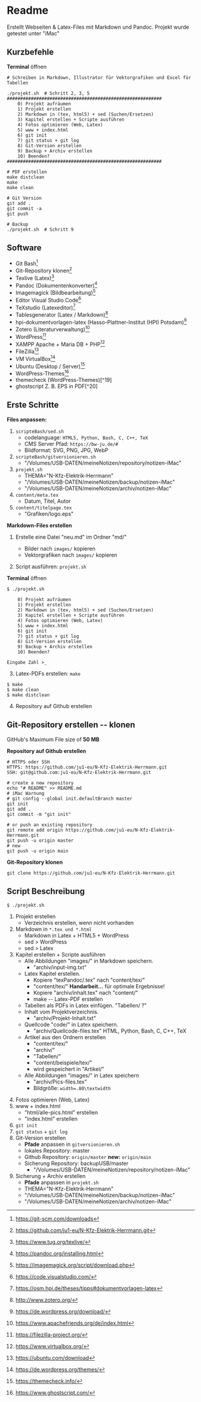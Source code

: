 # Readme
<!--ju 18-12-21 -->
Erstellt Webseiten & Latex-Files mit Markdown und Pandoc.
Projekt wurde getestet unter "iMac"   

## Kurzbefehle

**Terminal** öffnen

```
# Schreiben in Markdown, Illustrator für Vektorgrafiken und Excel für Tabellen

./projekt.sh  # Schritt 2, 3, 5
##########################################################
    0) Projekt aufräumen
    1) Projekt erstellen
    2) Markdown in (tex, html5) + sed (Suchen/Ersetzen)
    3) Kapitel erstellen + Scripte ausführen
    4) Fotos optimieren (Web, Latex)
    5) www + index.html
    6) git init
    7) git status + git log
    8) Git-Version erstellen
    9) Backup + Archiv erstellen
    10) Beenden?
##########################################################

# PDF erstellen
make distclean
make
make clean

# Git Version
git add .
git commit -a
git push

# Backup
./projekt.sh  # Schritt 9
```  
    
## Software

- Git Bash[^1]
- Git-Repository klonen[^2]
- Texlive (Latex)[^3]
- Pandoc (Dokumentenkonverter)[^4]
- Imagemagick (Bildbearbeitung)[^5]
- Editor Visual Studio Code[^6]
- TeXstudio (Latexeditor)[^9]
- Tablesgenerator (Latex / Markdown)[^10] 
- hpi-dokumentvorlagen-latex (Hasso-Plattner-Institut (HPI) Potsdam)[^11] 
- Zotero (Literaturverwaltung)[^12]
- WordPress[^13]
- XAMPP Apache + Maria DB + PHP[^14]
- FileZilla[^15]
- VM VirtualBox[^16]
- Ubuntu (Desktop / Server)[^17]
- WordPress-Themes[^18]
- themecheck (WordPress-Themes)[^19]
- ghostscript Z. B. EPS in PDF[^20]

[^1]: <https://git-scm.com/downloads>
[^2]: <https://github.com/ju1-eu/N-Kfz-Elektrik-Herrmann.git>
[^3]: <https://www.tug.org/texlive/>
[^4]: <https://pandoc.org/installing.html>
[^5]: <https://imagemagick.org/script/download.php>
[^6]: <https://code.visualstudio.com/>
[^7]: <https://www.texstudio.org/>
[^8]: <https://www.tablesgenerator.com/latex_tables>
[^9]: <https://osm.hpi.de/theses/tipps#dokumentvorlagen-latex>
[^10]: <http://www.zotero.org/>
[^11]: <https://de.wordpress.org/download/>
[^12]: <https://www.apachefriends.org/de/index.html>
[^13]: <https://filezilla-project.org/>
[^14]: <https://www.virtualbox.org/>
[^15]: <https://ubuntu.com/download>
[^16]: <https://de.wordpress.org/themes/>
[^17]: <https://themecheck.info/>
[^18]: <https://www.ghostscript.com/>

## Erste Schritte

**Files anpassen:**

1. `scripteBash/sed.sh`
    - codelanguage: `HTML5, Python, Bash, C, C++, TeX`
    - CMS Server Pfad: `https://bw-ju.de/#`
    - Bildformat: SVG, PNG, JPG, WebP
2. `scripteBash/gitversionieren.sh`
    - "/Volumes/USB-DATEN/meineNotizen/repository/notizen-iMac"
3. `projekt.sh`
    - THEMA="N-Kfz-Elektrik-Herrmann"
    - "/Volumes/USB-DATEN/meineNotizen/backup/notizen-iMac"
    - "/Volumes/USB-DATEN/meineNotizen/archiv/notizen-iMac"
4. `content/meta.tex`
    - Datum, Titel, Autor
5. `content/titelpage.tex`
    - "Grafiken/logo.eps"

**Markdown-Files erstellen**
    
1. Erstelle eine Datei "neu.md" im Ordner "md/"
    - Bilder nach `images/` kopieren
    - Vektorgrafiken  nach `images/` kopieren
    
2. Script ausführen: `projekt.sh`

**Terminal** öffnen

```
$ ./projekt.sh

    0) Projekt aufräumen
    1) Projekt erstellen
    2) Markdown in (tex, html5) + sed (Suchen/Ersetzen)
    3) Kapitel erstellen + Scripte ausführen
    4) Fotos optimieren (Web, Latex)
    5) www + index.html
    6) git init
    7) git status + git log
    8) Git-Version erstellen
    9) Backup + Archiv erstellen
    10) Beenden?

Eingabe Zahl >_
```

3. Latex-PDFs erstellen: `make`

``` 
$ make
$ make clean
$ make distclean
```

4. Repository auf Github erstellen

## Git-Repository erstellen -- klonen

GitHub's Maximum File size of **50 MB**

**Repository auf Github erstellen**

```
# HTTPS oder SSH
HTTPS: https://github.com/ju1-eu/N-Kfz-Elektrik-Herrmann.git
SSH: git@github.com:ju1-eu/N-Kfz-Elektrik-Herrmann.git

# create a new repository 
echo "# README" >> README.md
# iMac Warnung 
# git config --global init.defaultBranch master
git init
git add .
git commit -m "git init"
                
# or push an existing repository 
git remote add origin https://github.com/ju1-eu/N-Kfz-Elektrik-Herrmann.git
git push -u origin master
# new
git push -u origin main
```

**Git-Repository klonen**

```
git clone https://github.com/ju1-eu/N-Kfz-Elektrik-Herrmann.git
```

## Script Beschreibung

`$ ./projekt.sh`

1. Projekt erstellen
    - Verzeichnis erstellen, wenn nicht vorhanden
2. Markdown in `*.tex und *.html`
    - Markdown in Latex + HTML5 + WordPress
    - sed > WordPress
    - sed > Latex
3. Kapitel erstellen + Scripte ausführen
    - Alle Abbildungen "images/" in Markdown speichern.
        - "archiv/input-img.txt"
    - Latex Kapitel erstellen.
        - Kopiere "texPandoc/.tex" nach "content/tex/"
        - "content/tex/" **Handarbeit...** für optimale Ergebnisse!
        - Kopiere "archiv/inhalt.tex" nach "content/"
        - make -- Latex-PDF erstellen
    - Tabellen als PDFs in Latex einfügen. "Tabellen/ ?"
    - Inhalt vom Projektverzeichnis.
        - "archiv/Projekt-Inhalt.txt"
    - Quellcode "code/" in Latex speichern.
        - "archiv/Quellcode-files.tex"
      HTML, Python, Bash, C, C++, TeX
    - Artikel aus den Ordnern erstellen
        - "content/tex/"
        - "archiv/"
        - "Tabellen/"
        - "content/beispiele/tex/"
        -  wird gespeichert in "Artikel/"
    - Alle Abbildungen "images/" in Latex speichern
        - "archiv/Pics-files.tex"
        - Bildgröße: `width=.80\textwidth`
4) Fotos optimieren (Web, Latex)
5) www + index.html
    - "html/alle-pics.html" erstellen
    - "index.html" erstellen
6) `git init`
7) `git status` + `git log`
8) Git-Version erstellen
    - **Pfade** anpassen in `gitversionieren.sh`
    - lokales Repository: master
    - Github Repository: `origin/master` **new:** `origin/main`
    - Sicherung Repository: backupUSB/master
        - "/Volumes/USB-DATEN/meineNotizen/repository/notizen-iMac"
9) Sicherung + Archiv erstellen
    - **Pfade** anpassen in `projekt.sh`
    - THEMA="N-Kfz-Elektrik-Herrmann"
    - "/Volumes/USB-DATEN/meineNotizen/backup/notizen-iMac"
    - "/Volumes/USB-DATEN/meineNotizen/archiv/notizen-iMac"